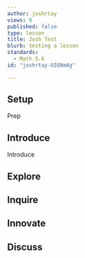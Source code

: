 ```yaml
---
author: joshrtay
views: 0
published: false
type: lesson
title: Josh Test
blurb: testing a lesson
standards: 
  - Math.5.6
id: "joshrtay-OIQNmAg"

---
```


## Setup
Prep<!-- -->
## Introduce
Introduce<!-- -->
## Explore
<!-- -->
## Inquire
<!-- -->
## Innovate
<!-- -->
## Discuss
